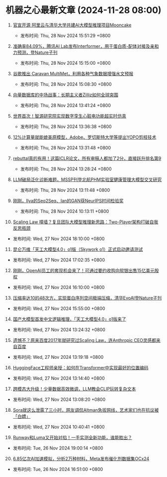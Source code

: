 # 机器之心最新文章 (2024-11-28 08:00)

1. [官宣开源 阿里云与清华大学共建AI大模型推理项目Mooncake](https://www.jiqizhixin.com/articles/2024-11-28-9)
   - 发布时间: Thu, 28 Nov 2024 15:51:29 +0800

2. [准确率84.09%，腾讯AI Lab发布Interformer，用于蛋白质-配体对接及亲和力预测，登Nature子刊](https://www.jiqizhixin.com/articles/2024-11-28-8)
   - 发布时间: Thu, 28 Nov 2024 15:15:00 +0800

3. [谷歌推出 Caravan MultiMet，利用各种气象数据增强水文预报](https://www.jiqizhixin.com/articles/2024-11-28-7)
   - 发布时间: Thu, 28 Nov 2024 15:08:30 +0800

4. [向量数据库的中场战事：长期主义者Zilliz如何全球突围](https://www.jiqizhixin.com/articles/2024-11-28-6)
   - 发布时间: Thu, 28 Nov 2024 13:41:24 +0800

5. [世界首次！智源研究院实现数字孪生心脏电功能超实时仿真](https://www.jiqizhixin.com/articles/2024-11-28-5)
   - 发布时间: Thu, 28 Nov 2024 13:36:38 +0800

6. [12%计算量就能媲美原模型，Adobe、罗切斯特大学等提出YOPO剪枝技术](https://www.jiqizhixin.com/articles/2024-11-28-4)
   - 发布时间: Thu, 28 Nov 2024 13:31:48 +0800

7. [rebuttal真的有用！这篇ICLR论文，所有审稿人都加了2分，直接跃升排名第9](https://www.jiqizhixin.com/articles/2024-11-28-3)
   - 发布时间: Thu, 28 Nov 2024 13:28:24 +0800

8. [LLM破局泛化诊断难题，MSSP刊登北航PHM实验室健康管理大模型交叉研究](https://www.jiqizhixin.com/articles/2024-11-28-2)
   - 发布时间: Thu, 28 Nov 2024 13:11:48 +0800

9. [刚刚，Ilya的Seq2Seq、Ian的GAN获NeurIPS时间检验奖](https://www.jiqizhixin.com/articles/2024-11-28)
   - 发布时间: Thu, 28 Nov 2024 10:13:11 +0800

10. [Scaling Law 撞墙？复旦团队大模型推理新思路：Two-Player架构打破自我反思瓶颈](https://www.jiqizhixin.com/articles/2024-11-27-9)
   - 发布时间: Wed, 27 Nov 2024 18:10:00 +0800

11. [昆仑万维「天工大模型4.0」o1版（Skywork o1）正式启动邀请测试](https://www.jiqizhixin.com/articles/2024-11-27-8)
   - 发布时间: Wed, 27 Nov 2024 17:02:35 +0800

12. [刚刚，OpenAI员工的套现机会来了！可通过要约收购向软银出售15亿美元股权](https://www.jiqizhixin.com/articles/2024-11-27-7)
   - 发布时间: Wed, 27 Nov 2024 16:10:00 +0800

13. [压缩率达10的48次方，实现蛋白序列空间极端压缩，清华EvoAI登Nature子刊](https://www.jiqizhixin.com/articles/2024-11-27-6)
   - 发布时间: Wed, 27 Nov 2024 15:55:00 +0800

14. [国产大模型首发中文逻辑推理，「天工大模型4.0」o1版来了](https://www.jiqizhixin.com/articles/2024-11-27-5)
   - 发布时间: Wed, 27 Nov 2024 13:24:32 +0800

15. [遗憾不？原来百度2017年就研究过Scaling Law，连Anthropic CEO灵感都来自百度](https://www.jiqizhixin.com/articles/2024-11-27-4)
   - 发布时间: Wed, 27 Nov 2024 13:19:18 +0800

16. [HuggingFace工程师亲授：如何在Transformer中实现最好的位置编码](https://www.jiqizhixin.com/articles/2024-11-27-3)
   - 发布时间: Wed, 27 Nov 2024 13:14:40 +0800

17. [跨模态大升级！少量数据高效微调，LLM教会CLIP玩转复杂文本](https://www.jiqizhixin.com/articles/2024-11-27-2)
   - 发布时间: Wed, 27 Nov 2024 13:08:20 +0800

18. [Sora就这么泄露了三小时，网友调侃Altman急拔网线，艺术家们也在抗议被「白嫖」](https://www.jiqizhixin.com/articles/2024-11-27)
   - 发布时间: Wed, 27 Nov 2024 10:40:41 +0800

19. [Runway和Luma又开始对掐！一手实测全新功能，谁能胜出？](https://www.jiqizhixin.com/articles/2024-11-26-9)
   - 发布时间: Tue, 26 Nov 2024 19:00:14 +0800

20. [6.85亿次AI加速模拟，分析2万种材料，Meta发布催化剂数据集OCx24](https://www.jiqizhixin.com/articles/2024-11-26-8)
   - 发布时间: Tue, 26 Nov 2024 16:51:00 +0800


